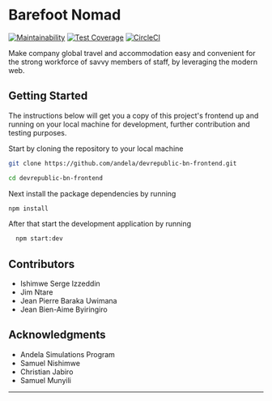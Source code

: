 # Barefoot Nomad

[![Maintainability](https://api.codeclimate.com/v1/badges/9afca66e2f87fa855f59/maintainability)](https://codeclimate.com/github/andela/devrepublic-bn-frontend/maintainability) [![Test Coverage](https://api.codeclimate.com/v1/badges/9afca66e2f87fa855f59/test_coverage)](https://codeclimate.com/github/andela/devrepublic-bn-frontend/test_coverage) [![CircleCI](https://circleci.com/gh/andela/devrepublic-bn-frontend.svg?style=svg)](https://circleci.com/gh/andela/devrepublic-bn-frontend)

Make company global travel and accommodation easy and convenient for the strong workforce of savvy members of staff, by leveraging the modern web.
## Getting Started

The instructions below will get you a copy of this project's frontend up and running on your local machine for development, further contribution and testing purposes. 

Start by cloning the repository to your local machine
```bash
git clone https://github.com/andela/devrepublic-bn-frontend.git

cd devrepublic-bn-frontend
```
Next install the package dependencies by running

```bash
npm install
```
After that start  the development application by running

```bash
  npm start:dev
```
## Contributors
- Ishimwe Serge Izzeddin
- Jim Ntare
- Jean Pierre Baraka Uwimana
- Jean Bien-Aime Byiringiro

## Acknowledgments

* Andela Simulations Program
* Samuel Nishimwe
* Christian Jabiro
* Samuel Munyili

---
